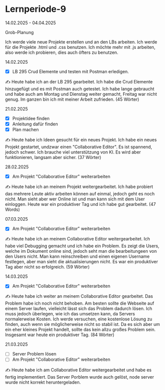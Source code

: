 # Lernperiode-9
14.02.2025 - 04.04.2025

Grob-Planung

Ich werde viele neue Projekte erstellen und an den LBs arbeiten. Ich werde für die Projekte .html und .css benutzen. Ich möchte mehr mit .js arbeiten, also werde ich probieren, dies auch öfters zu benutzen.

14.02.2025

 - [x] LB 295 Crud Elemente und testen mit Postman erledigen.

✍️ Heute habe ich an der LB 295 gearbeitet. Ich habe die Crud Elemente hinzugefügt und es mit Postman auch getestet. Ich habe lange gebraucht und habe auch am Montag und Dienstag weiter gemacht, Freitag war nicht genug. Im ganzen bin ich mit meiner Arbeit zufrieden. (45 Wörter)


21.02.2025

 - [x] Projektidee finden
 - [x] Anleitung dafür finden
 - [x] Plan machen 

✍️ Heute habe ich Ideen gesucht für ein neues Projekt. Ich habe ein neues Projekt gestartet, undzwar einen "Collaborative Editor". Es ist spannend, jedoch schwer. Ich brauche viel unterstützung von KI. Es wird aber funktionieren, langsam aber sicher. (37 Wörter)


28.02.2025

 - [x] Am Projekt "Collaborative Editor" weiterarbeiten

✍️ Heute habe ich an meinem Projekt weitergearbeitet. Ich habe probiert das mehrere Leute aktiv arbeiten können auf einmal, jedoch geht es noch nicht. Man sieht aber wer Online ist und man kann sich mit dem User einloggen. Heute war ein produktiver Tag und ich habe gut gearbeitet. (47 Words)


07.03.2025

 - [x] Am Projekt "Collaborative Editor" weiterarbeiten

✍️ Heute habe ich an meinem Collaborative Editor weitergearbeitet. Ich habe viel Debugging gemacht und ich habe ein Problem. Es zeigt die Users, welche im Dokument online sind, jedoch seht man die bearbeitungeen von den Users nicht. Man kann reinschreiben und einen eigenen Username festlegen, aber man sieht die aktualisierungen nicht. Es war ein produktiver Tag aber nicht so erfolgreich. (59 Wörter)

14.03.2025

 - [x] Am Projekt "Collaborative Editor" weiterarbeiten

✍️ Heute habe ich weiter an meinem Collaborative Editor gearbeitet. Das Problem habe ich noch nicht behoben. Am besten sollte die Webseite auf einem Server laufen, vielleicht lässt sich das Problem dadurch lösen. Ich muss jedoch überlegen, wie ich das umsetzen kann, da Servers normalerweise Kosten. Ich werde versuchen, eine kostenlose Lösung zu finden, auch wenn sie möglicherweise nicht so stabil ist. Da es sich aber um ein eher kleines Projekt handelt, sollte das kein allzu großes Problem sein. Insgesamt war heute ein produktiver Tag. (84 Wörter)


21.03.2025

 - [ ] Server Problem lösen
 - [ ] Am Projekt "Collaborative Editor" weiterarbeiten
       
✍️ Heute habe ich am Collaborative Editor weitergearbeitet und habe es fertig implementiert. Das Server Porblem wurde auch gelöst, node server wurde nicht korrekt heruntergeladen.

